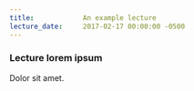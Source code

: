 ```yaml
---
title:            An example lecture
lecture_date:     2017-02-17 00:00:00 -0500
---
```


### Lecture lorem ipsum

Dolor sit amet.
